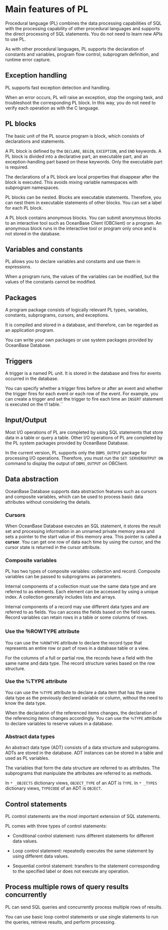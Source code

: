 # Main features of PL


Procedural language (PL) combines the data processing capabilities of SQL with the processing capability of other procedural languages and supports the direct processing of SQL statements. You do not need to learn new APIs to use PL.

As with other procedural languages, PL supports the declaration of constants and variables, program flow control, subprogram definition, and runtime error capture.

## Exception handling


PL supports fast exception detection and handling.

When an error occurs, PL will raise an exception, stop the ongoing task, and troubleshoot the corresponding PL block. In this way, you do not need to verify each operation as with the C language.

## PL blocks

The basic unit of the PL source program is block, which consists of declarations and statements.

A PL block is defined by the `DECLARE`, `BEGIN`, `EXCEPTION`, and `END` keywords. A PL block is divided into a declarative part, an executable part, and an exception-handling part based on these keywords. Only the executable part is required.

The declarations of a PL block are local properties that disappear after the block is executed. This avoids mixing variable namespaces with subprogram namespaces.

PL blocks can be nested. Blocks are executable statements. Therefore, you can nest them in executable statements of other blocks. You can set a label for each PL block.

A PL block contains anonymous blocks. You can submit anonymous blocks to an interactive tool such as OceanBase Client (OBClient) or a program. An anonymous block runs in the interactive tool or program only once and is not stored in the database.


## Variables and constants

PL allows you to declare variables and constants and use them in expressions.

When a program runs, the values of the variables can be modified, but the values of the constants cannot be modified.

## Packages

A program package consists of logically relevant PL types, variables, constants, subprograms, cursors, and exceptions.

It is compiled and stored in a database, and therefore, can be regarded as an application program.

You can write your own packages or use system packages provided by OceanBase Database.

## Triggers

A trigger is a named PL unit. It is stored in the database and fires for events occurred in the database.

You can specify whether a trigger fires before or after an event and whether the trigger fires for each event or each row of the event. For example, you can create a trigger and set the trigger to fire each time an `INSERT` statement is executed on the t1 table.``

## Input/Output

Most I/O operations of PL are completed by using SQL statements that store data in a table or query a table. Other I/O operations of PL are completed by the PL system packages provided by OceanBase Database.

In the current version, PL supports only the `DBMS_OUTPUT` package for processing I/O operations. Therefore, you must run the `SET SERVEROUTPUT ON` command to display the output of `DBMS_OUTPUT` on OBClient.

## Data abstraction

OceanBase Database supports data abstraction features such as cursors and composite variables, which can be used to process basic data attributes without considering the details.

### Cursors

When OceanBase Database executes an SQL statement, it stores the result set and processing information in an unnamed private memory area and sets a pointer to the start value of this memory area. This pointer is called a **cursor**. You can get one row of data each time by using the cursor, and the cursor state is returned in the cursor attribute.

### Composite variables

PL has two types of composite variables: collection and record. Composite variables can be passed to subprograms as parameters.

Internal components of a collection must use the same data type and are referred to as elements. Each element can be accessed by using a unique index. A collection generally includes lists and arrays.

Internal components of a record may use different data types and are referred to as fields. You can access the fields based on the field names. Record variables can retain rows in a table or some columns of rows.

### Use the ％ROWTYPE attribute

You can use the `％ROWTYPE` attribute to declare the record type that represents an entire row or part of rows in a database table or a view.

For the columns of a full or partial row, the records have a field with the same name and data type. The record structure varies based on the row structure.

### Use the %TYPE attribute

You can use the `％TYPE` attribute to declare a data item that has the same data type as the previously declared variable or column, without the need to know the data type.

When the declaration of the referenced items changes, the declaration of the referencing items changes accordingly. You can use the `％TYPE` attribute to declare variables to reserve values in a database.

### Abstract data types

An abstract data type (ADT) consists of a data structure and subprograms. ADTs are stored in the database. ADT instances can be stored in a table and used as PL variables.

The variables that form the data structure are referred to as attributes. The subprograms that manipulate the attributes are referred to as methods.

In `* _OBJECTS` dictionary views, `OBJECT_TYPE` of an ADT is `TYPE`. In `* _TYPES` dictionary views, `TYPECODE` of an ADT is `OBJECT`.

## Control statements

PL control statements are the most important extension of SQL statements.

PL comes with three types of control statements:

* Conditional control statement: runs different statements for different data values.

* Loop control statement: repeatedly executes the same statement by using different data values.

* Sequential control statement: transfers to the statement corresponding to the specified label or does not execute any operation.


## Process multiple rows of query results concurrently

PL can send SQL queries and concurrently process multiple rows of results.

You can use basic loop control statements or use single statements to run the queries, retrieve results, and perform processing.

